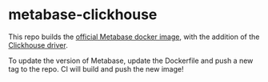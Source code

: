 # metabase-clickhouse

This repo builds the [official Metabase docker image](https://hub.docker.com/r/metabase/metabase/), with the addition of the [Clickhouse driver](https://github.com/enqueue/metabase-clickhouse-driver).

To update the version of Metabase, update the Dockerfile and push a new tag to the repo. CI will build and push the new image!
